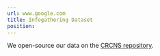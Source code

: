 ```yaml
---
url: www.google.com
title: Infogathering Dataset
position: 
---
```

We open-source our data on the <a href="https://crcns.org/data-sets/pfc">CRCNS repository</a>.